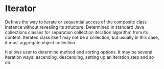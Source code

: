# Iterator

Defines the way to iterate or sequential access of the composite class instance without
revealing its structure. Determined in standard Java collections classes for separation
collection iteration algorithm from its content. Iterated class itself may not be a collection,
but usually in this case, it must aggregate object collection.

It allows user to determine method and sorting options. It may be several iteration
ways: ascending, descending, setting up an iteration step and so on.